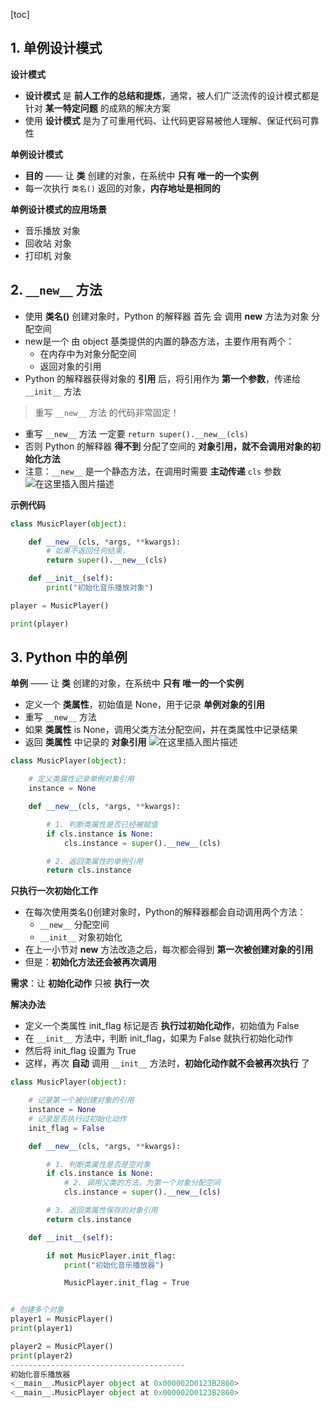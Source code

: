 [toc]

## 1. 单例设计模式

**设计模式**

- **设计模式** 是 **前人工作的总结和提炼**，通常，被人们广泛流传的设计模式都是针对 **某一特定问题** 的成熟的解决方案
- 使用 **设计模式** 是为了可重用代码、让代码更容易被他人理解、保证代码可靠性

**单例设计模式**

- **目的** —— 让 **类** 创建的对象，在系统中 **只有 唯一的一个实例**
- 每一次执行 `类名()` 返回的对象，**内存地址是相同的**

**单例设计模式的应用场景**

- 音乐播放 对象
- 回收站 对象
- 打印机 对象

## 2. `__new__` 方法

- 使用 **类名()** 创建对象时，Python 的解释器 首先 会 调用 **new** 方法为对象 分配空间
- new是一个 由 object 基类提供的内置的静态方法，主要作用有两个：
  - 在内存中为对象分配空间
  - 返回对象的引用
- Python 的解释器获得对象的 **引用** 后，将引用作为 **第一个参数**，传递给 `__init__` 方法

> 重写 `__new__` 方法 的代码非常固定！

- 重写 `__new__` 方法 一定要 `return super().__new__(cls)`
- 否则 Python 的解释器 **得不到** 分配了空间的 **对象引用，就不会调用对象的初始化方法**
- 注意：`__new__` 是一个静态方法，在调用时需要 **主动传递** `cls` 参数
  ![在这里插入图片描述](https://img-blog.csdnimg.cn/2eb0c00e3e1141c899ff680d29a9a9ac.png?x-oss-process=image/watermark,type_d3F5LXplbmhlaQ,shadow_50,text_Q1NETiBA5bCP5r6cb3Zv,size_20,color_FFFFFF,t_70,g_se,x_16)

**示例代码**

```python
class MusicPlayer(object):

    def __new__(cls, *args, **kwargs):
        # 如果不返回任何结果，
        return super().__new__(cls)

    def __init__(self):
        print("初始化音乐播放对象")

player = MusicPlayer()

print(player)
```

## 3. Python 中的单例

**单例** —— 让 **类** 创建的对象，在系统中 **只有 唯一的一个实例**

- 定义一个 **类属性**，初始值是 None，用于记录 **单例对象的引用**
- 重写 `__new__` 方法
- 如果 **类属性** is None，调用父类方法分配空间，并在类属性中记录结果
- 返回 **类属性** 中记录的 **对象引用**
  ![在这里插入图片描述](https://img-blog.csdnimg.cn/ba1c421d04ef4cf19c326d9daa8076ad.png?x-oss-process=image/watermark,type_d3F5LXplbmhlaQ,shadow_50,text_Q1NETiBA5bCP5r6cb3Zv,size_20,color_FFFFFF,t_70,g_se,x_16)

```python
class MusicPlayer(object):

    # 定义类属性记录单例对象引用
    instance = None

    def __new__(cls, *args, **kwargs):

        # 1. 判断类属性是否已经被赋值
        if cls.instance is None:
            cls.instance = super().__new__(cls)

        # 2. 返回类属性的单例引用
        return cls.instance
```

**只执行一次初始化工作**

- 在每次使用类名()创建对象时，Python的解释器都会自动调用两个方法：
  - `__new__` 分配空间
  - `__init__` 对象初始化
- 在上一小节对 **new** 方法改造之后，每次都会得到 **第一次被创建对象的引用**
- 但是：**初始化方法还会被再次调用**

**需求**：让 **初始化动作** 只被 **执行一次**

**解决办法**

- 定义一个类属性 init_flag 标记是否 **执行过初始化动作**，初始值为 False
- 在 `__init__` 方法中，判断 init_flag，如果为 False 就执行初始化动作
- 然后将 init_flag 设置为 True
- 这样，再次 **自动** 调用 `__init__` 方法时，**初始化动作就不会被再次执行** 了

```python
class MusicPlayer(object):

    # 记录第一个被创建对象的引用
    instance = None
    # 记录是否执行过初始化动作
    init_flag = False

    def __new__(cls, *args, **kwargs):

        # 1. 判断类属性是否是空对象
        if cls.instance is None:
            # 2. 调用父类的方法，为第一个对象分配空间
            cls.instance = super().__new__(cls)

        # 3. 返回类属性保存的对象引用
        return cls.instance

    def __init__(self):

        if not MusicPlayer.init_flag:
            print("初始化音乐播放器")

            MusicPlayer.init_flag = True


# 创建多个对象
player1 = MusicPlayer()
print(player1)

player2 = MusicPlayer()
print(player2)
---------------------------------------
初始化音乐播放器
<__main__.MusicPlayer object at 0x000002D0123B2860>
<__main__.MusicPlayer object at 0x000002D0123B2860>
```